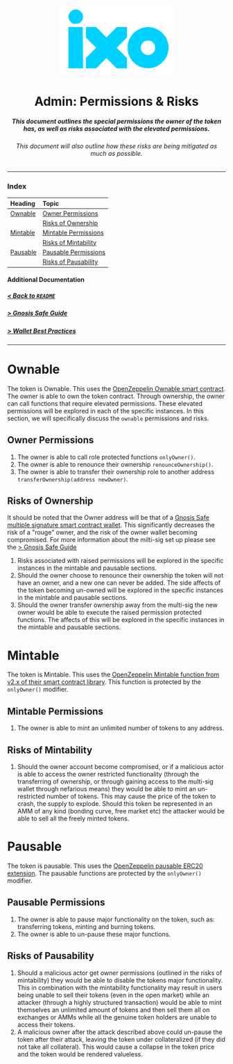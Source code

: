 <div align="center">
    <img src="./logo.png"/>
    <h1>Admin: Permissions & Risks</h1>
    <h5>
        This document outlines the special permissions the owner of the token has, as well as risks associated with the elevated permissions.
    </h5>
    <h6>
        This document will also outline how these risks are being mitigated as much as possible.
    </h6>
</div>

---
### Index 

| Heading | Topic | 
|:--------|:------|
| [Ownable](#ownable) | [Owner Permissions](#owner-permissions)
| | [Risks of Ownership](#risks-of-ownership) 
| [Mintable](#mintable) | [Mintable Permissions](#mintable-permissions) 
|  | [Risks of Mintability](#risks-of-mintability) |
| [Pausable](#pausable) | [Pausable Permissions](#pausable-permissions) 
|  | [Risks of Pausability](#risks-of-pausability) |

#### Additional Documentation

##### [< Back to `README`](../README.md)
##### [> Gnosis Safe Guide](./gnosis_safe_guide.md)
##### [> Wallet Best Practices](./wallet_best_practices.md)

---

# Ownable
The token is Ownable. This uses the [OpenZeppelin Ownable smart contract](https://docs.openzeppelin.com/contracts/3.x/api/access#Ownable). The owner is able to own the token contract. Through ownership, the owner can call functions that require elevated permissions. These elevated permissions will be explored in each of the specific instances. In this section, we will specifically discuss the `ownable` permissions and risks. 

## Owner Permissions 
1. The owner is able to call role protected functions `onlyOwner()`.
2. The owner is able to renounce their ownership `renounceOwnership()`.
3. The owner is able to transfer their ownership role to another address `transferOwnership(address newOwner)`.

## Risks of Ownership
It should be noted that the Owner address will be that of a [Gnosis Safe multiple signature smart contract wallet](https://docs.gnosis.io/safe/docs/contracts_intro/). This significantly decreases the risk of a "rouge" owner, and the risk of the owner wallet becoming compromised. For more information about the milti-sig set up please see the [> Gnosis Safe Guide](./gnosis_safe_guide.md)

1. Risks associated with raised permissions will be explored in the specific instances in the mintable and pausable sections. 
2. Should the owner choose to renounce their ownership the token will not have an owner, and a new one can never be added. The side affects of the token becoming un-owned will be explored in the specific instances in the mintable and pausable sections. 
3. Should the owner transfer ownership away from the multi-sig the new owner would be able to execute the raised permission protected functions. The affects of this will be explored in the specific instances in the mintable and pausable sections.  

# Mintable
The token is Mintable. This uses the [OpenZeppelin Mintable function from v2.x of their smart contract library](https://docs.openzeppelin.com/contracts/2.x/api/token/erc20#ERC20Mintable). This function is protected by the `onlyOwner()` modifier. 

## Mintable Permissions 
1. The owner is able to mint an unlimited number of tokens to any address. 

## Risks of Mintability
1. Should the owner account become compromised, or if a malicious actor is able to access the owner restricted functionality (through the transferring of ownership, or through gaining access to the multi-sig wallet through nefarious means) they would be able to mint an un-restricted number of tokens. This may cause the price of the token to crash, the supply to explode. Should this token be represented in an AMM of any kind (bonding curve, free market etc) the attacker would be able to sell all the freely minted tokens. 

# Pausable
The token is pausable. This uses the [OpenZeppelin pausable ERC20 extension](https://docs.openzeppelin.com/contracts/3.x/api/token/erc20#ERC20Pausable). The pausable functions are protected by the `onlyOwner()` modifier.  

## Pausable Permissions 
1. The owner is able to pause major functionality on the token, such as: transferring tokens, minting and burning tokens.
2. The owner is able to un-pause these major functions.

## Risks of Pausability
1. Should a malicious actor get owner permissions (outlined in the risks of mintability) they would be able to disable the tokens major functionality. This in combination with the mintability functionality may result in users being unable to sell their tokens (even in the open market) while an attacker (through a highly structured transaction) would be able to mint themselves an unlimited amount of tokens and then sell them all on exchanges or AMMs while all the genuine token holders are unable to access their tokens. 
2. A malicious owner after the attack described above could un-pause the token after their attack, leaving the token under collateralized (if they did not take all collateral). This would cause a collapse in the token price and the token would be rendered valueless. 
